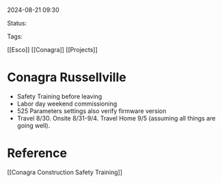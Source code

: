 
2024-08-21 09:30

Status:

Tags:

[[Esco]] 
[[Conagra]]
[[Projects]]

# Conagra Russellville

- Safety Training before leaving
- Labor day weekend commissioning
- 525 Parameters settings also verify firmware version
- Travel 8/30. Onsite 8/31-9/4. Travel Home 9/5 (assuming all things are going well).
# Reference

[[Conagra Construction Safety Training]]
